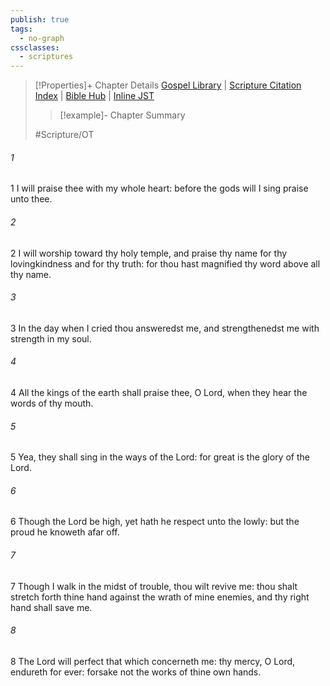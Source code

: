 ```yaml
---
publish: true
tags:
  - no-graph
cssclasses:
  - scriptures
---
```

>[!Properties]+ Chapter Details
>[Gospel Library](https://churchofjesuschrist.org/study/scriptures/ot/ps/138?lang=eng)    |    [Scripture Citation Index](https://scriptures.byu.edu/#0778a::c0778a)    |    [Bible Hub](https://biblehub.com/psalms/138.htm)    |    [Inline JST](https://scripturetoolbox.com/html/ic/Psalms/138.html)
>>[!example]- Chapter Summary
>> 
> 
>
>#Scripture/OT
###### 1
1 I will praise thee with my whole heart: before the gods will I sing praise unto thee.
###### 2
2 I will worship toward thy holy temple, and praise thy name for thy lovingkindness and for thy truth: for thou hast magnified thy word above all thy name.
###### 3
3 In the day when I cried thou answeredst me, and strengthenedst me with strength in my soul.
###### 4
4 All the kings of the earth shall praise thee, O Lord, when they hear the words of thy mouth.
###### 5
5 Yea, they shall sing in the ways of the Lord: for great is the glory of the Lord.
###### 6
6 Though the Lord be high, yet hath he respect unto the lowly: but the proud he knoweth afar off.
###### 7
7 Though I walk in the midst of trouble, thou wilt revive me: thou shalt stretch forth thine hand against the wrath of mine enemies, and thy right hand shall save me.
###### 8
8 The Lord will perfect that which concerneth me: thy mercy, O Lord, endureth for ever: forsake not the works of thine own hands.
